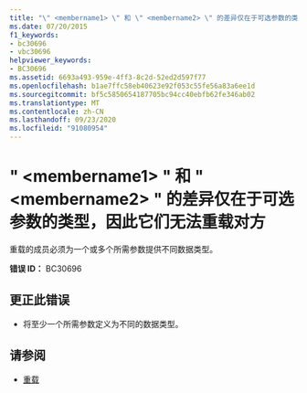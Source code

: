 ```yaml
---
title: "\" <membername1> \" 和 \" <membername2> \" 的差异仅在于可选参数的类型，因此它们无法重载对方"
ms.date: 07/20/2015
f1_keywords:
- bc30696
- vbc30696
helpviewer_keywords:
- BC30696
ms.assetid: 6693a493-959e-4ff3-8c2d-52ed2d597f77
ms.openlocfilehash: b1ae7ffc58eb40623e92f053c55fe56a83a6ee1d
ms.sourcegitcommit: bf5c5850654187705bc94cc40ebfb62fe346ab02
ms.translationtype: MT
ms.contentlocale: zh-CN
ms.lasthandoff: 09/23/2020
ms.locfileid: "91080954"
---
```

# <a name="membername1-and-membername2-cannot-overload-each-other-because-they-differ-only-by-the-types-of-optional-parameters"></a>" \<membername1> " 和 " \<membername2> " 的差异仅在于可选参数的类型，因此它们无法重载对方

重载的成员必须为一个或多个所需参数提供不同数据类型。  
  
 **错误 ID：** BC30696  
  
## <a name="to-correct-this-error"></a>更正此错误  
  
- 将至少一个所需参数定义为不同的数据类型。  
  
## <a name="see-also"></a>请参阅

- [重载](../language-reference/modifiers/overloads.md)

